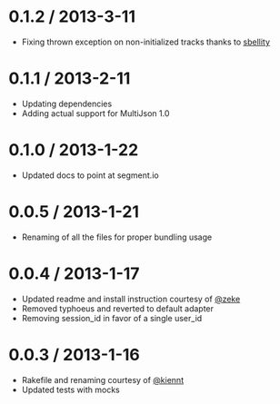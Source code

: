 0.1.2 / 2013-3-11
===========
* Fixing thrown exception on non-initialized tracks thanks to [sbellity](https://github.com/sbellity)

0.1.1 / 2013-2-11
===========
* Updating dependencies
* Adding actual support for MultiJson 1.0

0.1.0 / 2013-1-22
===========
* Updated docs to point at segment.io

0.0.5 / 2013-1-21
===========
* Renaming of all the files for proper bundling usage

0.0.4 / 2013-1-17
===========
* Updated readme and install instruction courtesy of [@zeke](https://github.com/zeke)
* Removed typhoeus and reverted to default adapter
* Removing session_id in favor of a single user_id

0.0.3 / 2013-1-16
===========
* Rakefile and renaming courtesy of [@kiennt](https://github.com/kiennt)
* Updated tests with mocks